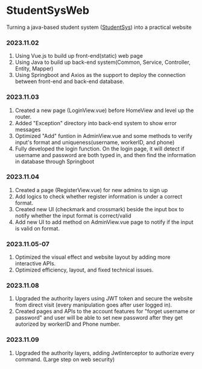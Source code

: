 # StudentSysWeb
Turning a java-based student system ([StudentSys](https://github.com/LilMuh/StudentSystem/tree/main)) into a practical website
### 2023.11.02
  1. Using Vue.js to build up front-end(static) web page
  2. Using Java to build up back-end system(Common, Service, Controller, Entity, Mapper)
  3. Using Springboot and Axios as the support to deploy the connection between front-end and back-end database.

### 2023.11.03
  1. Created a new page (LoginView.vue) before HomeView and level up the router.
  2. Added "Exception" directory into back-end system to show error messages
  3. Optimized "Add" funtion in AdminView.vue and some methods to verify input's format and uniqueness(username, workerID, and phone)
  4. Fully developed the login function. On the login page, it will detect if username and password are both typed in, and then find the information in database through Springboot

### 2023.11.04
  1. Created a page (RegisterView.vue) for new admins to sign up
  2. Add logics to check whether register information is under a correct format.
  3. Created new UI (checkmark and crossmark) beside the input box to notify whether the input format is correct/valid
  4. Add new UI to add method on AdminView.vue page to notify if the input is valid on format.

### 2023.11.05-07
  1. Optimized the visual effect and website layout by adding more interactive APIs.
  2. Optimized efficiency, layout, and fixed technical issues.

### 2023.11.08
  1. Upgraded the authority layers using JWT token and secure the website from direct visit (every manipulation goes after user logged in).
  2. Created pages and APIs to the account features for "forget username or password" and user will be able to set new password after they get autorized by workerID and Phone number.

### 2023.11.09
  1. Upgraded the authority layers, adding JwtInterceptor to authorize every command. (Large step on web security)
